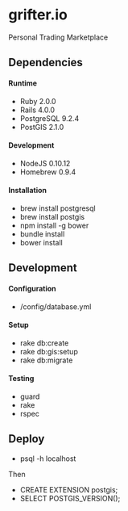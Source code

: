 grifter.io
==========

Personal Trading Marketplace

## Dependencies

#### Runtime

  * Ruby 2.0.0
  * Rails 4.0.0
  * PostgreSQL 9.2.4
  * PostGIS 2.1.0

#### Development

  * NodeJS 0.10.12
  * Homebrew 0.9.4

#### Installation

  * brew install postgresql
  * brew install postgis
  * npm install -g bower
  * bundle install
  * bower install

## Development

#### Configuration

  * /config/database.yml

#### Setup

  * rake db:create
  * rake db:gis:setup
  * rake db:migrate

#### Testing

  * guard
  * rake
  * rspec

## Deploy

  * psql -h localhost

Then

  * CREATE EXTENSION postgis;
  * SELECT POSTGIS_VERSION();
